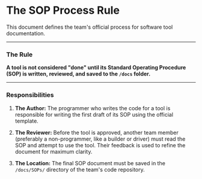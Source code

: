 # The SOP Process Rule
This document defines the team's official process for software tool documentation.

---

### The Rule

**A tool is not considered "done" until its Standard Operating Procedure (SOP) is written, reviewed, and saved to the `/docs` folder.**

---

### Responsibilities

1.  **The Author:** The programmer who writes the code for a tool is responsible for writing the first draft of its SOP using the official template.

2.  **The Reviewer:** Before the tool is approved, another team member (preferably a non-programmer, like a builder or driver) must read the SOP and attempt to use the tool. Their feedback is used to refine the document for maximum clarity.

3.  **The Location:** The final SOP document must be saved in the `/docs/SOPs/` directory of the team's code repository.